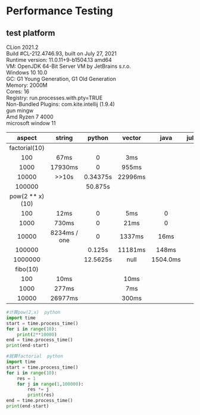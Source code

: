 Performance Testing
==
test platform
--
CLion 2021.2  
Build \#CL-212.4746.93, built on July 27, 2021  
Runtime version: 11.0.11+9-b1504.13 amd64  
VM: OpenJDK 64-Bit Server VM by JetBrains s.r.o.  
Windows 10 10.0  
GC: G1 Young Generation, G1 Old Generation  
Memory: 2000M  
Cores: 16  
Registry: run.processes.with.pty=TRUE  
Non-Bundled Plugins: com.kite.intellij (1.9.4)  
gun mingw  
Amd Ryzen 7 4000  
microsoft window 11  

|aspect|string|python|vector|java|julia|
|:---: | :---:|:---:|:---:|:---:|:---:|
|factorial(10) | | | | | |
| 100 | 67ms|0|3ms|||
|1000|17930ms|0|955ms|||
|10000|>>10s|0.34375s|22996ms|||
|100000| |50.875s| | | |
|pow(2 ** x)(10)| | | | | |
|100|12ms|0|5ms|0| | | |
|1000|730ms|0|21ms|0|
|10000|8234ms / one|0|1337ms|16ms| |
|100000| |0.125s|11181ms|148ms| |
|1000000| |12.5625s|null|1504.0ms| |
|fibo(10)| | | | | |
|100|10ms| |10ms| | |
|1000|277ms| |7ms| | |
|10000|26977ms| |300ms| | |

```python
#计算pow(2,x)  python
import time
start = time.process_time()
for i in range(10):
    print(2**10000)
end = time.process_time()
print(end-start)
```

```python
#就算factorial  python
import time
start = time.process_time()
for i in range(10):
    res = 1
    for j in range(1,100000):
        res *= j
        print(res)
end = time.process_time()
print(end-start)
```

